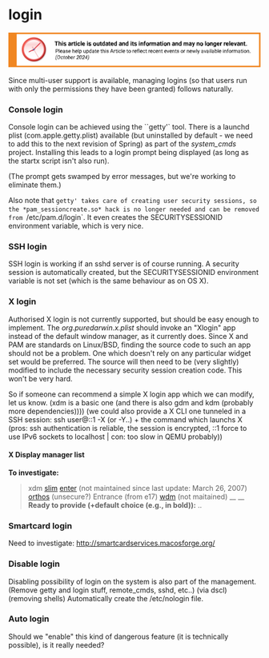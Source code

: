 login
=====

![This article is outdated and its information and may no longer relevant.](/img/notice/article-oudated-oct2024.svg)


Since multi-user support is available, managing logins (so that users run with only the permissions they have been granted) follows naturally.

### Console login
Console login can be achieved using the ``getty'` tool. There is a launchd plist (com.apple.getty.plist) available (but uninstalled by default - we need to add this to the next revision of Spring) as part of the *system_cmds* project. Installing this leads to a login prompt being displayed (as long as the startx script isn't also run).

(The prompt gets swamped by error messages, but we're working to eliminate them.)

Also note that `getty' takes care of creating user security sessions, so the *pam_sessioncreate.so* hack is no longer needed and can be removed from `/etc/pam.d/login`. It even creates the SECURITYSESSIONID environment variable, which is very nice.
### SSH login
SSH login is working if an sshd server is of course running. A security session is automatically created, but the SECURITYSESSIONID environment variable is not set (which is the same behaviour as on OS X).

### X login
Authorised X login is not currently supported, but should be easy enough to implement. The *org.puredarwin.x.plist* should invoke an "Xlogin" app instead of the default window manager, as it currently does. Since X and PAM are standards on Linux/BSD, finding the source code to such an app should not be a problem. One which doesn't rely on any particular widget set would be preferred. The source will then need to be (very slightly) modified to include the necessary security session creation code. This won't be very hard.

So if someone can recommend a simple X login app which we can modify, let us know.
(xdm is a basic one (and there is also gdm and kdm (probably more dependencies))))
(we could also provide a X CLI one tunneled in a SSH session: ssh user@::1 -X (or -Y..) + the command which launchs X (pros: ssh authentication is reliable, the session is encrypted, ::1 force to use IPv6 sockets to localhost | con: too slow in QEMU probably))
#### X Display manager list
__To investigate:__
> xdm
> [slim](http://slim.berlios.de/)
> [enter](http://enter.sourceforge.net/) (not maintained since last update: March 26, 2007)
> [orthos](http://exa.czweb.org/?view=orthos) (unsecure?)
> Entrance (from e17)
> [wdm](http://voins.program.ru/wdm/index.html.en) (not maitained)
__
__
__Ready to provide (+default choice (e.g., in bold)):__
> ..

### Smartcard login
Need to investigate: <http://smartcardservices.macosforge.org/>
### Disable login
Disabling possibility of login on the system is also part of the management.
(Remove getty and login stuff, remote_cmds, sshd, etc..)
(via dscl)
(removing shells)
Automatically create the /etc/nologin file.
### Auto login
Should we "enable" this kind of dangerous feature (it is technically possible), is it really needed?
